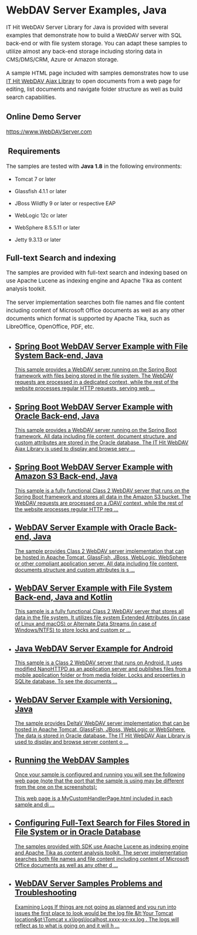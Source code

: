 
<h1>WebDAV Server Examples, Java</h1>
<div class="description"><p style="line-height: 22px; font-size: 15px; font-weight: normal;">IT Hit WebDAV Server Library for Java is provided with several examples that demonstrate how to build a WebDAV server with SQL back-end or with file system storage. You can adapt these samples to utilize almost any back-end storage including storing data in CMS/DMS/CRM, Azure or Amazon storage.</p>
<p style="line-height: 22px; font-size: 15px; font-weight: normal;">A sample HTML page included with samples demonstrates how to use <a title="IT Hit WebDAV Ajax Libray" href="https://www.webdavsystem.com/ajax/" target="_blank">IT Hit WebDAV Ajax Libray</a>&nbsp;to open documents from a web page for editing, list documents and navigate folder structure as well as build search capabilities.</p>
<h2>Online Demo Server</h2>
<p style="line-height: 22px; font-size: 15px; font-weight: normal;"><a title="https://www.WebDAVServer.com" href="https://www.WebDAVServer.com" target="_blank">https://www.WebDAVServer.com</a></p>
<h2>&nbsp;Requirements</h2>
<p style="line-height: 22px; font-size: 15px; font-weight: normal;">The samples are tested with <strong><span>Java 1.8</span></strong> in the following environments:</p>
<ul>
<li style="margin-bottom: 16px;">Tomcat 7 or later</li>
<li style="margin-bottom: 16px;">Glassfish 4.1.1 or later</li>
<li style="margin-bottom: 16px;">JBoss Wildfly 9 or later or respective EAP</li>
<li style="margin-bottom: 16px;">WebLogic 12c or later</li>
<li style="margin-bottom: 16px;">WebSphere 8.5.5.11 or later</li>
<li style="margin-bottom: 16px;">Jetty 9.3.13 or later</li>
</ul>
<h2>Full-text Search and indexing</h2>
<p style="line-height: 22px; font-size: 15px; font-weight: normal;">The samples are provided with full-text search and indexing based on use Apache Lucene as indexing engine and Apache Tika as content analysis toolkit.</p>
<p style="line-height: 22px; font-size: 15px; font-weight: normal;">The server implementation searches both file names and file content including content of Microsoft Office documents as well as any other documents which format is supported by Apache Tika, such as LibreOffice, OpenOffice, PDF, etc.</p></div>
<ul class="list">
<li>
<a class="link-header" href="https://github.com/ITHit/WebDAVServerSamplesJava/tree/master/Java/springbootfsstorage">
<h2>Spring Boot WebDAV Server Example with File System Back-end, Java</h2>
</a>

<a href="https://github.com/ITHit/WebDAVServerSamplesJava/tree/master/Java/springbootfsstorage">
<p>
This sample provides a WebDAV server running on the Spring Boot framework with files being stored in the file system. The WebDAV requests are processed in a dedicated context, while the rest of the website processes regular HTTP requests, serving web                                            <span>...</span>
</p>
</a>
</li>
<li>
<a class="link-header" href="https://github.com/ITHit/WebDAVServerSamplesJava/tree/master/Java/springbootoraclestorage">
<h2>Spring Boot WebDAV Server Example with Oracle Back-end, Java</h2>
</a>

<a href="https://github.com/ITHit/WebDAVServerSamplesJava/tree/master/Java/springbootoraclestorage">
<p>
This sample provides a WebDAV server running on the Spring Boot framework.&nbsp;All data including file content, document structure, and custom attributes are stored in the Oracle database.&nbsp;The&nbsp;IT Hit WebDAV Ajax Library&nbsp;is used to display and browse serv                                            <span>...</span>
</p>
</a>
</li>
<li>
<a class="link-header" href="https://github.com/ITHit/WebDAVServerSamplesJava/tree/master/Java/springboots3storage">
<h2>Spring Boot WebDAV Server Example with Amazon S3 Back-end, Java</h2>
</a>

<a href="https://github.com/ITHit/WebDAVServerSamplesJava/tree/master/Java/springboots3storage">
<p>
This sample&nbsp;is a fully functional Class 2 WebDAV server that runs on the Spring Boot framework and stores all data in the Amazon S3 bucket.&nbsp;The WebDAV requests are processed on a /DAV/ context, while the rest of the website processes regular HTTP req                                            <span>...</span>
</p>
</a>
</li>
<li>
<a class="link-header" href="https://github.com/ITHit/WebDAVServerSamplesJava/tree/master/Java/oraclestorage">
<h2>WebDAV Server Example with Oracle Back-end, Java</h2>
</a>

<a href="https://github.com/ITHit/WebDAVServerSamplesJava/tree/master/Java/oraclestorage">
<p>
The sample provides Class 2 WebDAV server implementation that can be hosted in Apache Tomcat, GlassFish, JBoss,&nbsp;WebLogic,&nbsp;WebSphere or other compliant application server. All data including file content, documents structure and custom attributes is s                                            <span>...</span>
</p>
</a>
</li>
<li>
<a class="link-header" href="https://github.com/ITHit/WebDAVServerSamplesJava/tree/master/Java/filesystemstorage">
<h2>WebDAV Server Example with File System Back-end, Java and Kotlin</h2>
</a>

<a href="https://github.com/ITHit/WebDAVServerSamplesJava/tree/master/Java/filesystemstorage">
<p>
This sample&nbsp;is a fully functional Class 2 WebDAV server that stores all data in the file system. It utilizes file system Extended Attributes (in case of Linux and macOS) or Alternate Data&nbsp;Streams (in case of Windows/NTFS) to store locks and custom pr                                            <span>...</span>
</p>
</a>
</li>
<li>
<a class="link-header" href="https://github.com/ITHit/WebDAVServerSamplesJava/tree/master/Java/androidfsstorage">
<h2>Java WebDAV Server Example for Android</h2>
</a>

<a href="https://github.com/ITHit/WebDAVServerSamplesJava/tree/master/Java/androidfsstorage">
<p>
This sample is a Class 2 WebDAV server that runs on Android. It uses modified&nbsp;NanoHTTPD as an application server and publishes files from a mobile application folder or from media folder. Locks and properties in SQLite database.
To see the documents                                             <span>...</span>
</p>
</a>
</li>
<li>
<a class="link-header" href="https://github.com/ITHit/WebDAVServerSamplesJava/tree/master/Java/deltav">
<h2>WebDAV Server Example with Versioning, Java</h2>
</a>

<a href="https://github.com/ITHit/WebDAVServerSamplesJava/tree/master/Java/deltav">
<p>
The sample provides&nbsp;DeltaV WebDAV server implementation that can be hosted in Apache Tomcat, GlassFish, JBoss,&nbsp;WebLogic or&nbsp;WebSphere. The data is stored in Oracle database.&nbsp;The IT Hit WebDAV Ajax Library is used to display and browse server content o                                            <span>...</span>
</p>
</a>
</li>
<li>
<a class="link-header" href="https://www.webdavsystem.com/javaserver/server_examples/running_webdav_samples/">
<h2>Running the WebDAV Samples</h2>
</a>

<a href="https://www.webdavsystem.com/javaserver/server_examples/running_webdav_samples/">
<p>
Once your&nbsp;sample is configured&nbsp;and running you will see the following web page (note that&nbsp;the port that the sample is using may be different from the one on the screenshots):

This web page is a MyCustomHandlerPage.html&nbsp;included in&nbsp;each sample&nbsp;and di                                            <span>...</span>
</p>
</a>
</li>
<li>
<a class="link-header" href="https://www.webdavsystem.com/javaserver/server_examples/search/">
<h2>Configuring Full-Text Search for Files Stored in File System or in Oracle Database</h2>
</a>

<a href="https://www.webdavsystem.com/javaserver/server_examples/search/">
<p>
The&nbsp;samples provided with SDK&nbsp;use Apache Lucene&nbsp;as indexing engine and Apache Tika&nbsp;as content analysis toolkit.
The server implementation searches both file names and file content including content of Microsoft Office documents as well as any other d                                            <span>...</span>
</p>
</a>
</li>
<li>
<a class="link-header" href="https://www.webdavsystem.com/javaserver/server_examples/troubleshooting/">
<h2>WebDAV Server Samples Problems and Troubleshooting</h2>
</a>

<a href="https://www.webdavsystem.com/javaserver/server_examples/troubleshooting/">
<p>
Examining Logs
If things are not going as planned and you run into issues the first place to look would be the log file&nbsp;&amp;lt;Your Tomcat location&amp;gt;\Tomcat x.x\logs\localhost.xxxx-xx-xx.log&nbsp;. The logs will reflect as to what is going on and it will h                                            <span>...</span>
</p>
</a>
</li>
</ul>

